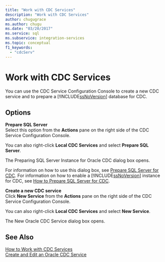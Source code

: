 ```yaml
---
title: "Work with CDC Services"
description: "Work with CDC Services"
author: chugugrace
ms.author: chugu
ms.date: "03/20/2017"
ms.service: sql
ms.subservice: integration-services
ms.topic: conceptual
f1_keywords:
  - "cdcServ"
---
```

# Work with CDC Services

  You can use the CDC Service Configuration Console to create a new CDC service and to prepare a [!INCLUDE[ssNoVersion](../../includes/ssnoversion-md.md)] database for CDC.  
  
## Options  
 **Prepare SQL Server**  
 Select this option from the **Actions** pane on the right side of the CDC Service Configuration Console.  
  
 You can also right-click **Local CDC Services** and select **Prepare SQL Server**.  
  
 The Preparing SQL Server Instance for Oracle CDC dialog box opens.  
  
 For information on how to use this dialog box, see [Prepare SQL Server for CDC](../../integration-services/change-data-capture/prepare-sql-server-for-cdc.md). For information on how to enable a [!INCLUDE[ssNoVersion](../../includes/ssnoversion-md.md)] instance for CDC, see [How to Prepare SQL Server for CDC](../../integration-services/change-data-capture/how-to-prepare-sql-server-for-cdc.md).  
  
 **Create a new CDC service**  
 Click **New Service** from the **Actions** pane on the right side of the CDC Service Configuration Console.  
  
 You can also right-click **Local CDC Services** and select **New Service**.  
  
 The New Oracle CDC Service dialog box opens.  
  
## See Also  
 [How to Work with CDC Services](../../integration-services/change-data-capture/how-to-work-with-cdc-services.md)   
 [Create and Edit an Oracle CDC Service](../../integration-services/change-data-capture/create-and-edit-an-oracle-cdc-service.md)  
  
  
